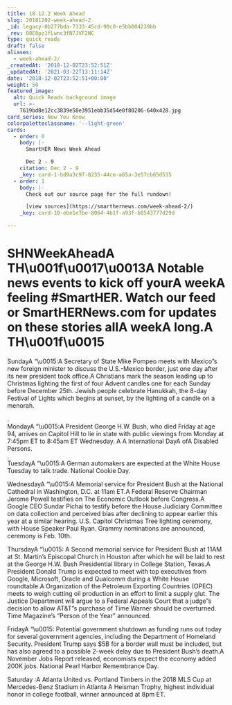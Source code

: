 ```yaml
---
title: 18.12.2 Week Ahead
slug: 20181202-week-ahead-2
_id: legacy-0b277bda-7333-45cd-90c0-e5bb004239bb
_rev: O8E8pz1fLwnc3fN7JVF2NC
type: quick_reads
draft: false
aliases:
  - week-ahead-2/
_createdAt: '2018-12-02T23:52:51Z'
_updatedAt: '2021-03-22T13:11:14Z'
date: '2018-12-02T23:52:51+00:00'
weight: 50
featured_image:
  alt: Quick Reads background image
  url: >-
    7619bd8e12cc3839e58e3951ebb35d54e0f80206-640x428.jpg
card_series: Now You Know
colorpaletteclassname: '--light-green'
cards:
  - order: 0
    body: |-
      SmartHER News Week Ahead

      Dec 2 - 9
    citation: Dec 2 - 9
    _key: card-1-bd9a3c97-8235-44ce-a65a-3e57cb65d535
  - order: 1
    body: |-
      Check out our source page for the full rundown!

      [view sources](https://smarthernews.com/week-ahead-2/)
    _key: card-10-ebe1e7be-8064-4b1f-a93f-b8543777d29d

---
```

# SHNWeekAheadA TH\u001f\u0017\u0013A Notable news events to kick off yourA weekA feeling #SmartHER. Watch our feed or SmartHERNews.com for updates on these stories allA weekA long.A TH\u001f\u0015

SundayA “\u0015:A Secretary of State Mike Pompeo meets with Mexico”s new foreign minister to discuss the U.S.-Mexico border, just one day after its new president took office.A Christians mark the season leading up to Christmas lighting the first of four Advent candles one for each Sunday before December 25th. Jewish people celebrate Hanukkah, the 8-day Festival of Lights which begins at sunset, by the lighting of a candle on a menorah.

.  
MondayA “\u0015:A President George H.W. Bush, who died Friday at age 94, arrives on Capitol Hill to lie in state with public viewings from Monday at 7:45pm ET to 8:45am ET Wednesday. A A International DayA ofA Disabled Persons.  
.  
TuesdayA “\u0015:A German automakers are expected at the White House Tuesday to talk trade. National Cookie Day.

WednesdayA “\u0015:A Memorial service for President Bush at the National Cathedral in Washington, D.C. at 11am ET.A Federal Reserve Chairman Jerome Powell testifies on The Economic Outlook before Congress.A Google CEO Sundar Pichai to testify before the House Judiciary Committee on data collection and perceived bias after declining to appear earlier this year at a similar hearing. U.S. Capitol Christmas Tree lighting ceremony, with House Speaker Paul Ryan. Grammy nominations are announced, ceremony is Feb. 10th.

ThursdayA “\u0015: A Second memorial service for President Bush at 11AM at St. Martin’s Episcopal Church in Houston after which he will be laid to rest at the George H.W. Bush Presidential library in College Station, Texas.A President Donald Trump is expected to meet with top executives from Google, Microsoft, Oracle and Qualcomm during a White House roundtable.A Organization of the Petroleum Exporting Countries (OPEC) meets to weigh cutting oil production in an effort to limit a supply glut. The Justice Department will argue to a Federal Appeals Court that a judge”s decision to allow AT&T”s purchase of Time Warner should be overturned. Time Magazine’s “Person of the Year” announced.

FridayA “\u0015: Potential government shutdown as funding runs out today for several government agencies, including the Department of Homeland Security. President Trump says $5B for a border wall must be included, but has also agreed to a possible 2-week delay due to President Bush’s death.A November Jobs Report released, economists expect the economy added 200K jobs. National Pearl Harbor Remembrance Day.

Saturday :A Atlanta United vs. Portland Timbers in the 2018 MLS Cup at Mercedes-Benz Stadium in Atlanta A Heisman Trophy, highest individual honor in college football, winner announced at 8pm ET.